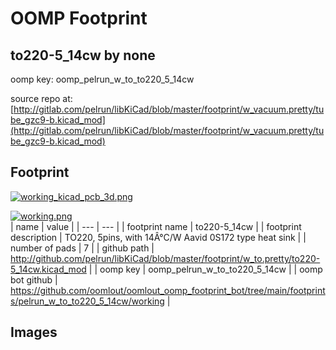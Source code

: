 # OOMP Footprint  
## to220-5_14cw  by none  
  
oomp key: oomp_pelrun_w_to_to220_5_14cw  
  
source repo at: [http://gitlab.com/pelrun/libKiCad/blob/master/footprint/w_vacuum.pretty/tube_gzc9-b.kicad_mod](http://gitlab.com/pelrun/libKiCad/blob/master/footprint/w_vacuum.pretty/tube_gzc9-b.kicad_mod)  
## Footprint  
  
[![working_kicad_pcb_3d.png](working_kicad_pcb_3d_600.png)](working_kicad_pcb_3d.png)  
  
[![working.png](working_600.png)](working.png)  
| name | value | 
| --- | --- | 
| footprint name | to220-5_14cw | 
| footprint description | TO220, 5pins, with 14Â°C/W Aavid 0S172 type heat sink | 
| number of pads | 7 | 
| github path | http://github.com/pelrun/libKiCad/blob/master/footprint/w_to.pretty/to220-5_14cw.kicad_mod | 
| oomp key | oomp_pelrun_w_to_to220_5_14cw | 
| oomp bot github | https://github.com/oomlout/oomlout_oomp_footprint_bot/tree/main/footprints/pelrun_w_to_to220_5_14cw/working | 
## Images  
